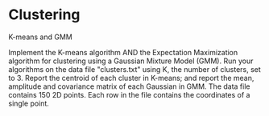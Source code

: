 # Clustering
K-means and GMM

Implement the K-means algorithm AND the Expectation Maximization algorithm for clustering using a Gaussian Mixture Model (GMM).
Run your algorithms on the data file "clusters.txt" using K, the number of clusters, set to 3. 
Report the centroid of each cluster in K-means; and report the mean, amplitude and covariance matrix of each Gaussian in GMM.
The data file contains 150 2D points. Each row in the file contains the coordinates of a single point.
